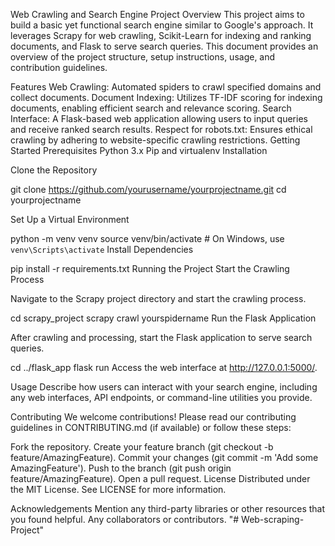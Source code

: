 Web Crawling and Search Engine Project
Overview
This project aims to build a basic yet functional search engine similar to Google's approach. It leverages Scrapy for web crawling, Scikit-Learn for indexing and ranking documents, and Flask to serve search queries. This document provides an overview of the project structure, setup instructions, usage, and contribution guidelines.

Features
Web Crawling: Automated spiders to crawl specified domains and collect documents.
Document Indexing: Utilizes TF-IDF scoring for indexing documents, enabling efficient search and relevance scoring.
Search Interface: A Flask-based web application allowing users to input queries and receive ranked search results.
Respect for robots.txt: Ensures ethical crawling by adhering to website-specific crawling restrictions.
Getting Started
Prerequisites
Python 3.x
Pip and virtualenv
Installation

Clone the Repository

git clone https://github.com/yourusername/yourprojectname.git
cd yourprojectname

Set Up a Virtual Environment


python -m venv venv
source venv/bin/activate  # On Windows, use `venv\Scripts\activate`
Install Dependencies


pip install -r requirements.txt
Running the Project
Start the Crawling Process

Navigate to the Scrapy project directory and start the crawling process.


cd scrapy_project
scrapy crawl yourspidername
Run the Flask Application

After crawling and processing, start the Flask application to serve search queries.


cd ../flask_app
flask run
Access the web interface at http://127.0.0.1:5000/.

Usage
Describe how users can interact with your search engine, including any web interfaces, API endpoints, or command-line utilities you provide.

Contributing
We welcome contributions! Please read our contributing guidelines in CONTRIBUTING.md (if available) or follow these steps:

Fork the repository.
Create your feature branch (git checkout -b feature/AmazingFeature).
Commit your changes (git commit -m 'Add some AmazingFeature').
Push to the branch (git push origin feature/AmazingFeature).
Open a pull request.
License
Distributed under the MIT License. See LICENSE for more information.

Acknowledgements
Mention any third-party libraries or other resources that you found helpful.
Any collaborators or contributors.
"# Web-scraping-Project" 

